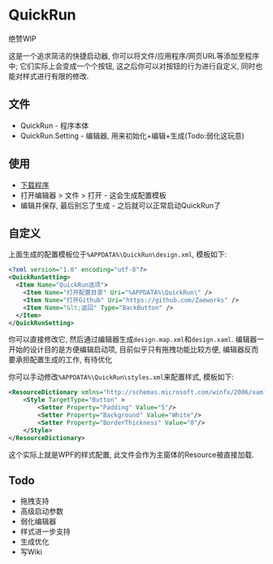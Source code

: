 # QuickRun
绝赞WIP

这是一个追求简洁的快捷启动器, 你可以将文件/应用程序/网页URL等添加至程序中; 它们实际上会变成一个个按钮, 这之后你可以对按钮的行为进行自定义, 同时也能对样式进行有限的修改.

## 文件
- QuickRun - 程序本体
- QuickRun.Setting - 编辑器, 用来初始化+编辑+生成(Todo:弱化这玩意)

## 使用
- [下载程序](https://github.com/Zaeworks/QuickRun/releases)
- 打开编辑器 > 文件 > 打开 - 这会生成配置模板
- 编辑并保存, 最后别忘了生成 - 之后就可以正常启动QuickRun了

## 自定义
上面生成的配置模板位于`%APPDATA%\QuickRun\design.xml`, 模板如下:
```xml
<?xml version="1.0" encoding="utf-8"?>
<QuickRunSetting>
  <Item Name="QuickRun选项">
    <Item Name="打开配置目录" Uri="%APPDATA%\QuickRun\" />
    <Item Name="打开Github" Uri="https://github.com/Zaeworks" />
    <Item Name="&lt;返回" Type="BackButton" />
  </Item>
</QuickRunSetting>
```
你可以直接修改它, 然后通过编辑器生成`design.map.xml`和`design.xaml`.
编辑器一开始的设计目的是方便编辑启动项, 目前似乎只有拖拽功能比较方便, 编辑器反而要承担配置生成的工作, 有待优化

你可以手动修改`%APPDATA%\QuickRun\styles.xml`来配置样式, 模板如下:
```xml
<ResourceDictionary xmlns="http://schemas.microsoft.com/winfx/2006/xaml/presentation">
    <Style TargetType="Button" >
        <Setter Property="Padding" Value="5"/>
        <Setter Property="Background" Value="White"/>
        <Setter Property="BorderThickness" Value="0"/>
    </Style>
</ResourceDictionary>
```
这个实际上就是WPF的样式配置, 此文件会作为主窗体的Resource被直接加载.

## Todo
- 拖拽支持
- 高级启动参数
- 弱化编辑器
- 样式进一步支持
- 生成优化
- 写Wiki
